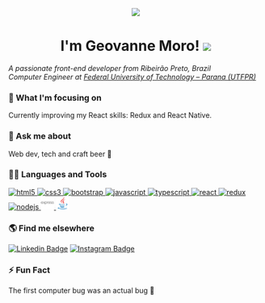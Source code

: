 <!--👋-->
<p align="center">
    <img width="230" src="https://media.giphy.com/media/Nx0rz3jtxtEre/giphy.gif">
</p>

<h1 align="center">I'm Geovanne Moro! <img src="https://media.giphy.com/media/hvRJCLFzcasrR4ia7z/giphy.gif" width="25px"> </h1>
<p>
    <em>A passionate front-end developer from Ribeirão Preto, Brazil</em><br>
    <em>Computer Engineer at <a href="http://portal.utfpr.edu.br/">Federal University of Technology – Parana (UTFPR)</a></em>
</p>

### 🌱 What I'm focusing on
<p>
    Currently improving my React skills: Redux and React Native.
</p>

### 💬 Ask me about
<p>Web dev, tech and craft beer 🍻 </p>

### 👨‍💻 Languages and Tools

<p align="left"> 
     <a href="https://developer.mozilla.org/en-US/docs/Web/HTML" target="_blank"> <img src="https://img.icons8.com/color/240/000000/html-5.png" alt="html5" width="26" height="26"/> </a>
    <a href="https://developer.mozilla.org/en-US/docs/Web/CSS" target="_blank"> <img src="https://img.icons8.com/color/240/000000/css3.png" alt="css3" width="26" height="26"/> </a>
    <a href="https://getbootstrap.com" target="_blank"> <img src="https://img.icons8.com/color/240/000000/bootstrap.png" alt="bootstrap" width="26" height="26"/> </a> 
    <a href="https://developer.mozilla.org/en-US/docs/Web/JavaScript" target="_blank"> <img src="https://img.icons8.com/color/240/000000/javascript.png" alt="javascript" width="26" height="26"/> </a> 
    <a href="https://www.typescriptlang.org/" target="_blank"> <img src="https://img.icons8.com/color/344/typescript.png" alt="typescript" width="26" height="26"/> </a> 
     <a href="https://reactjs.org/" target="_blank"> <img src="https://img.icons8.com/color/240/000000/react-native.png" alt="react" width="30" height="30"/> </a> 
     <a href="https://redux.js.org" target="_blank"> <img src="https://img.icons8.com/color/72/redux.png" alt="redux" width="26" height="26"/> </a>
     <a href="https://nodejs.org" target="_blank"> <img src="https://img.icons8.com/color/344/nodejs.png" alt="nodejs" width="26" height="26"/> </a>   
      <a href="https://expressjs.com" target="_blank"> <img src="https://raw.githubusercontent.com/devicons/devicon/master/icons/express/express-original-wordmark.svg" alt="express" width="26" height="26"/> </a> 
    <a href="https://www.java.com" target="_blank"> <img src="https://raw.githubusercontent.com/devicons/devicon/master/icons/java/java-original.svg" alt="java" width="26" height="26"/> </a> 
</p>

### 🌎 Find me elsewhere

[![Linkedin Badge](https://img.shields.io/badge/-geovannemoro-blue?style=flat-square&logo=linkedin&logoColor=white&link=https://www.linkedin.com/in/geovannemoro/)](https://www.linkedin.com/in/geovannemoro/)
[![Instagram Badge](https://img.shields.io/badge/-geovannemoro-E4405F?style=flat-square&logo=instagram&logoColor=white&link=https://www.instagram.com/geovannemoro)](https://www.instagram.com/geovannemoro)


### ⚡ Fun Fact

<p>
    The first computer bug was an actual bug 🐛
</p>

<!--
<p><img align="center" src="https://github-readme-stats.vercel.app/api/top-langs?username=geovannemoro&show_icons=true&locale=en&layout=compact" alt="geovannemoro" /></p>
**GeovanneMoro/geovannemoro** is a ✨ _special_ ✨ repository because its `README.md` (this file) appears on your GitHub profile.

Here are some ideas to get you started:

- 🔭 I’m currently working on ...
- 🌱 I’m currently learning ...
- 👯 I’m looking to collaborate on ...
- 🤔 I’m looking for help with ...
- 💬 Ask me about ...
- 📫 How to reach me: ...
- 😄 Pronouns: ...
- ⚡ Fun fact: ...
-->
